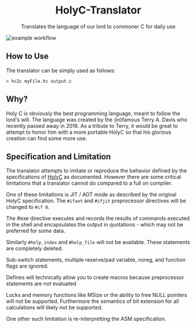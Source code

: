 <h1 align="center">HolyC-Translator</h1>
<p align="center">Translates the language of our lord to commoner C for daily use</p>

![example workflow](https://github.com/IridescentRose/HolyC-Translator/actions/workflows/c-cpp.yml/badge.svg)

## How to Use

The translator can be simply used as follows:
```
> hc2c myFile.hc output.c
```

## Why?

Holy C is obviously the best programming language, meant to follow the lord's will. The language was created by the (in)famous Terry A. Davis who recently passed away in 2018. As a tribute to Terry, it would be great to attempt to honor him with a more portable HolyC so that his glorious creation can find some more use.

## Specification and Limitation

The translator attempts to imitate or reproduce the behavior defined by the specifications of [HolyC](https://web.archive.org/web/20170325000321/http://www.templeos.org/Wb/Doc/HolyC.html) as documented. However there are some critical limitations that a translator cannot do compared to a full on compiler. 

One of these limitations is JIT / AOT mode as described by the original HolyC specification. The `#ifaot` and `#ifjit` preprocessor directives will be changed to `#if 0`. 

The #exe directive executes and records the results of commands executed in the shell and encapsulates the output in quotations - which may not be preferred for some data.

Similarly `#help_index` and `#help_file` will not be available. These statements are completely deleted.

Sub-switch statements, multiple reserve/pad variable, noreg, and function flags are ignored.

Defines will technically allow you to create macros because preprocessor statements are not evaluated

Locks and memory functions like MSize or the ability to free NULL pointers will not be supported. Furthermore the semantics of bit extension for all calculations will likely not be supported.

One other such limitation is re-interpretting the ASM specification.
